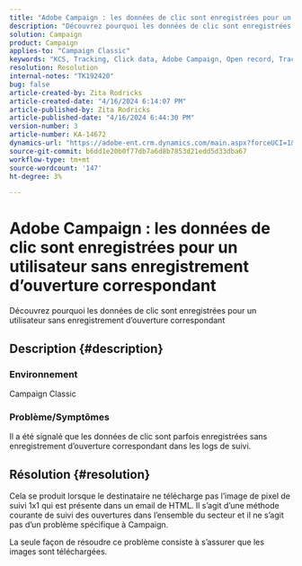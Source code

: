 ```yaml
---
title: "Adobe Campaign : les données de clic sont enregistrées pour un utilisateur sans enregistrement d’ouverture correspondant"
description: "Découvrez pourquoi les données de clic sont enregistrées pour un utilisateur sans enregistrement d’ouverture correspondant"
solution: Campaign
product: Campaign
applies-to: "Campaign Classic"
keywords: "KCS, Tracking, Click data, Adobe Campaign, Open record, Tracking opens"
resolution: Resolution
internal-notes: "TK192420"
bug: false
article-created-by: Zita Rodricks
article-created-date: "4/16/2024 6:14:07 PM"
article-published-by: Zita Rodricks
article-published-date: "4/16/2024 6:44:30 PM"
version-number: 3
article-number: KA-14672
dynamics-url: "https://adobe-ent.crm.dynamics.com/main.aspx?forceUCI=1&pagetype=entityrecord&etn=knowledgearticle&id=b00aae1b-1dfc-ee11-a1ff-6045bd0065b6"
source-git-commit: b6dd1e20b0f77db7a6d8b7853d21edd5d33dba67
workflow-type: tm+mt
source-wordcount: '147'
ht-degree: 3%

---
```


# Adobe Campaign : les données de clic sont enregistrées pour un utilisateur sans enregistrement d’ouverture correspondant


Découvrez pourquoi les données de clic sont enregistrées pour un utilisateur sans enregistrement d’ouverture correspondant

## Description {#description}


### Environnement

Campaign Classic

### Problème/Symptômes

Il a été signalé que les données de clic sont parfois enregistrées sans enregistrement d’ouverture correspondant dans les logs de suivi.


## Résolution {#resolution}


Cela se produit lorsque le destinataire ne télécharge pas l’image de pixel de suivi 1x1 qui est présente dans un email de HTML. Il s’agit d’une méthode courante de suivi des ouvertures dans l’ensemble du secteur et il ne s’agit pas d’un problème spécifique à Campaign.

La seule façon de résoudre ce problème consiste à s’assurer que les images sont téléchargées.




